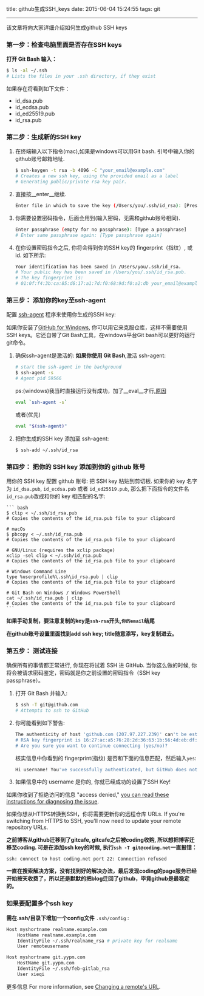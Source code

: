 title: github生成SSH_keys
date: 2015-06-04 15:24:55
tags: git

---

该文章将向大家详细介绍如何生成github SSH keys

<!-- more -->
<!-- toc -->
### 第一步：检查电脑里面是否存在SSH keys
__打开 Git Bash 输入：__
``` bash
$ ls -al ~/.ssh
# Lists the files in your .ssh directory, if they exist
```
如果存在将看到如下文件：
- id_dsa.pub
- id_ecdsa.pub
- id_ed25519.pub
- id_rsa.pub

### 第二步：生成新的SSH key

1. 在终端输入以下指令(mac),如果是windows可以用Git bash. 引号中输入你的github账号邮箱地址.
	``` bash
	$ ssh-keygen -t rsa -b 4096 -C "your_email@example.com"
	# Creates a new ssh key, using the provided email as a label
	# Generating public/private rsa key pair.
	```

2. 直接按__enter__继续.
	``` bash
	Enter file in which to save the key (/Users/you/.ssh/id_rsa): [Press enter]
	```

3. 你需要设置密码指令，后面会用到(输入密码，无需和github账号相同).
	``` bash
	Enter passphrase (empty for no passphrase): [Type a passphrase]
	# Enter same passphrase again: [Type passphrase again]
	```

4. 在你设置密码指令之后, 你将会得到你的SSH key的 fingerprint（指纹）, 或 id. 如下所示:
	``` bash
	Your identification has been saved in /Users/you/.ssh/id_rsa.
	# Your public key has been saved in /Users/you/.ssh/id_rsa.pub.
	# The key fingerprint is:
	# 01:0f:f4:3b:ca:85:d6:17:a1:7d:f0:68:9d:f0:a2:db your_email@example.com
	```


### 第三步： 添加你的key至ssh-agent
配置 [ssh-agent](https://en.wikipedia.org/wiki/Ssh-agent) 程序来使用你生成的SSH key:

如果你安装了[GitHub for Windows](https://windows.github.com/), 你可以用它来克服仓库，这样不需要使用SSH keys。它还自带了Git Bash工具，在windows平台Git bash可以更好的运行git命令。

1. 确保ssh-agent是激活的:
	__如果你使用 Git Bash__,激活 ssh-agent:
	``` bash
	# start the ssh-agent in the background
	$ ssh-agent -s
	# Agent pid 59566
	```
	ps:(windows)我当时直接运行没有成功，加了__eval__才行,[原因](http://stackoverflow.com/questions/17846529/could-not-open-a-connection-to-your-authentication-agent/4086756#4086756)
	``` bash
	eval `ssh-agent -s`
	```
	或者(优先)
	``` bash
	eval "$(ssh-agent)"
	```

2. 把你生成的SSH key 添加至 ssh-agent:
	``` bash
	$ ssh-add ~/.ssh/id_rsa
	```


### 第四步： 把你的 SSH key 添加到你的 github 账号
用你的 SSH key 配置 github 账号:
把 SSH key 粘贴到剪切板. 如果你的 key 名字为 `id_dsa.pub`, `id_ecdsa.pub` 或者 `id_ed25519.pub`, 那么把下面指令的文件名`id_rsa.pub`改成和你的 key 相匹配的名字:

	``` bash
	$ clip < ~/.ssh/id_rsa.pub
	# Copies the contents of the id_rsa.pub file to your clipboard

	# macOs
	$ pbcopy < ~/.ssh/id_rsa.pub
	# Copies the contents of the id_rsa.pub file to your clipboard

	# GNU/Linux (requires the xclip package)
	xclip -sel clip < ~/.ssh/id_rsa.pub
	# Copies the contents of the id_rsa.pub file to your clipboard

	# Windows Command Line
	type %userprofile%\.ssh\id_rsa.pub | clip
	# Copies the contents of the id_rsa.pub file to your clipboard

	# Git Bash on Windows / Windows PowerShell
	cat ~/.ssh/id_rsa.pub | clip
	# Copies the contents of the id_rsa.pub file to your clipboard
	```

__如果手动复制，要注意复制的key是`ssh-rsa`开头,`你的email`结尾__


__在github账号设置里面找到add ssh key; title随意添写，key复制进去。__


### 第五步： 测试连接

确保所有的事情都正常进行, 你现在将试着 SSH 进 GitHub. 当你这么做的时候, 你将会被请求密码鉴定，密码就是你之前设置的密码指令（SSH key passphrase）。

1. 打开 Git Bash 并输入:
	``` bash
	$ ssh -T git@github.com
	# Attempts to ssh to GitHub
	```

2. 你可能看到如下警告:
	``` bash
	The authenticity of host 'github.com (207.97.227.239)' can't be established.
	# RSA key fingerprint is 16:27:ac:a5:76:28:2d:36:63:1b:56:4d:eb:df:a6:48.
	# Are you sure you want to continue connecting (yes/no)?
	```
	核实信息中你看到的 fingerprint(指纹) 是否和下面的信息匹配，然后输入`yes`:
	``` bash
	Hi username! You've successfully authenticated, but GitHub does not provide shell access.
	```

3. 如果信息中的 username 是你的, 你就已经成功的设置了SSH Key!

如果你收到了拒绝访问的信息 "access denied," [you can read these instructions for diagnosing the issue](https://help.github.com/articles/error-permission-denied-publickey/).

如果你想从HTTPS转换到SSH，你将需要更新你的远程仓库 URLs.
If you're switching from HTTPS to SSH, you'll now need to update your remote repository URLs.

__之前博客从github迁移到了gitcafe, gitcafe之后被coding收购, 所以想把博客迁移至coding. 可是在添加ssh key的时候, 执行`ssh -T git@coding.net`一直报错：__

```
ssh: connect to host coding.net port 22: Connection refused
```
__一直在搜索解决方案，没有找到好的解决办法，最后发现coding的page服务已经开始按天收费了，所以还是默默的把blog迁回了github，毕竟github是最稳定的。__

### 如果要配置多个ssh key
__需在.ssh/目录下增加一个config文件__
`.ssh/config` :

``` bash
Host myshortname realname.example.com
    HostName realname.example.com
    IdentityFile ~/.ssh/realname_rsa # private key for realname
    User remoteusername

Host myshortname git.yypm.com
    HostName git.yypm.com
    IdentityFile ~/.ssh/feb-gitlab_rsa
    User xieqi
```

更多信息
For more information, see [Changing a remote's URL](https://help.github.com/articles/changing-a-remote-s-url/).
